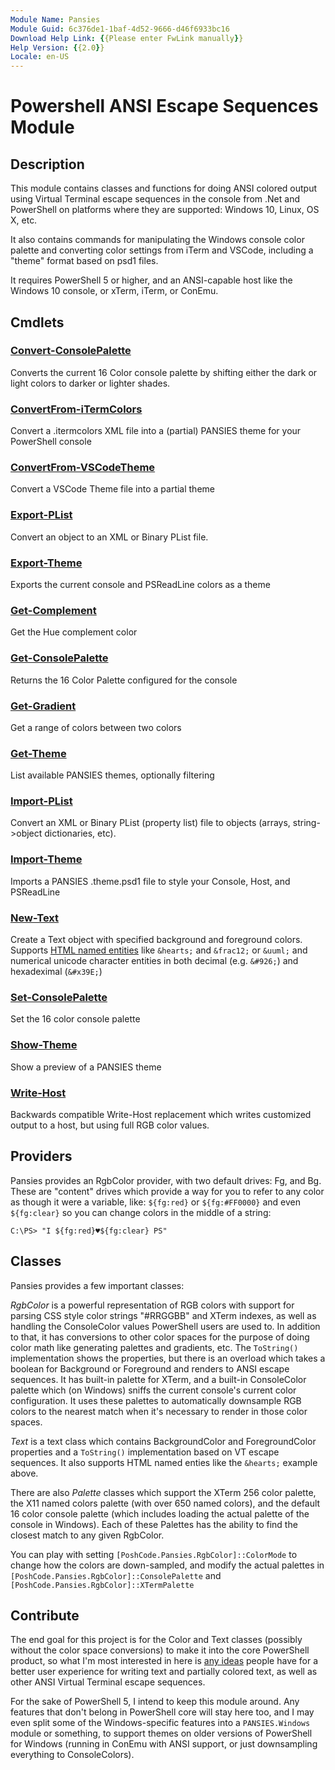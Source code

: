 ```yaml
---
Module Name: Pansies
Module Guid: 6c376de1-1baf-4d52-9666-d46f6933bc16
Download Help Link: {{Please enter FwLink manually}}
Help Version: {{2.0}}
Locale: en-US
---
```


# <strong>P</strong>owershell <strong>ANSI E</strong>scape <strong>S</strong>equences Module

## Description
This module contains classes and functions for doing ANSI colored output using Virtual Terminal escape sequences in the console from .Net and PowerShell on platforms where they are supported: Windows 10, Linux, OS X, etc.

It also contains commands for manipulating the Windows console color palette and converting color settings from iTerm and VSCode, including a "theme" format based on psd1 files.

It requires PowerShell 5 or higher, and an ANSI-capable host like the Windows 10 console, or xTerm, iTerm, or ConEmu.

## Cmdlets
### [Convert-ConsolePalette](Convert-ConsolePalette.md)
Converts the current 16 Color console palette by shifting either the dark or light colors to darker or lighter shades.

### [ConvertFrom-iTermColors](ConvertFrom-iTermColors.md)
Convert a .itermcolors XML file into a (partial) PANSIES theme for your PowerShell console

### [ConvertFrom-VSCodeTheme](ConvertFrom-VSCodeTheme.md)
Convert a VSCode Theme file into a partial theme

### [Export-PList](Export-PList.md)
Convert an object to an XML or Binary PList file.

### [Export-Theme](Export-Theme.md)
Exports the current console and PSReadLine colors as a theme

### [Get-Complement](Get-Complement.md)
Get the Hue complement color

### [Get-ConsolePalette](Get-ConsolePalette.md)
Returns the 16 Color Palette configured for the console

### [Get-Gradient](Get-Gradient.md)
Get a range of colors between two colors

### [Get-Theme](Get-Theme.md)
List available PANSIES themes, optionally filtering

### [Import-PList](Import-PList.md)
Convert an XML or Binary PList (property list) file to objects (arrays, string-\>object dictionaries, etc).

### [Import-Theme](Import-Theme.md)
Imports a PANSIES .theme.psd1 file to style your Console, Host, and PSReadLine

### [New-Text](New-Text.md)
Create a Text object with specified background and foreground colors. Supports [HTML named entities](https://www.w3schools.com/charsets/ref_html_entities_4.asp) like `&hearts;` and `&frac12;` or `&uuml;` and numerical unicode character entities in both decimal (e.g. `&#926;`) and hexadeximal (`&#x39E;`)

### [Set-ConsolePalette](Set-ConsolePalette.md)
Set the 16 color console palette

### [Show-Theme](Show-Theme.md)
Show a preview of a PANSIES theme

### [Write-Host](Write-Host.md)
Backwards compatible Write-Host replacement which writes customized output to a host, but using full RGB color values.

## Providers

Pansies provides an RgbColor provider, with two default drives: Fg, and Bg. These are "content" drives which provide a way for you to refer to any color as though it were a variable, like: `${fg:red}` or `${fg:#FF0000}` and even `${fg:clear}` so you can change colors in the middle of a string:

```
C:\PS> "I ${fg:red}♥${fg:clear} PS"
```

## Classes

Pansies provides a few important classes:

*RgbColor* is a powerful representation of RGB colors with support for parsing CSS style color strings "#RRGGBB" and XTerm indexes, as well as handling the ConsoleColor values PowerShell users are used to. In addition to that, it has conversions to other color spaces for the purpose of doing color math like generating palettes and gradients, etc. The `ToString()` implementation shows the properties, but there is an overload which takes a boolean for Background or Foreground and renders to ANSI escape sequences. It has built-in palette for XTerm, and a built-in ConsoleColor palette which (on Windows) sniffs the current console's current color configuration. It uses these palettes to automatically downsample RGB colors to the nearest match when it's necessary to render in those color spaces.

*Text* is a text class which contains BackgroundColor and ForegroundColor properties and a `ToString()` implementation based on VT escape sequences.  It also supports HTML named enties like the `&hearts;` example above.

There are also *Palette* classes which support the XTerm 256 color palette, the X11 named colors palette (with over 650 named colors), and the default 16 color console palette (which includes loading the actual palette of the console in Windows). Each of these Palettes has the ability to find the closest match to any given RgbColor.

You can play with setting `[PoshCode.Pansies.RgbColor]::ColorMode` to change how the colors are down-sampled, and modify the actual palettes in `[PoshCode.Pansies.RgbColor]::ConsolePalette` and `[PoshCode.Pansies.RgbColor]::XTermPalette`


## Contribute

The end goal for this project is for the Color and Text classes (possibly without the color space conversions) to make it into the core PowerShell product, so what I'm most interested in here is [any ideas](https://github.com/PoshCode/Pansies/issues) people have for a better user experience for writing text and partially colored text, as well as other ANSI Virtual Terminal escape sequences.

For the sake of PowerShell 5, I intend to keep this module around. Any features that don't belong in PowerShell core will stay here too, and I may even split some of the Windows-specific features into a `PANSIES.Windows` module or something, to support themes on older versions of PowerShell for Windows (running in ConEmu with ANSI support, or just downsampling everything to ConsoleColors).
